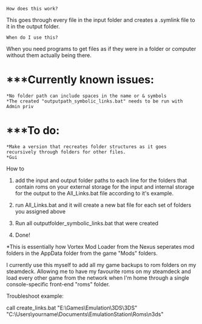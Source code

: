 



	How does this work?

This goes through every file in the input folder and creates a .symlink file to it in the output folder.


	When do I use this?

When you need programs to get files as if they were in a folder or computer without them actually being there.




# ***Currently known issues:
	*No folder path can include spaces in the name or & symbols
	*The created "outputpath_symbolic_links.bat" needs to be run with Admin priv

# ***To do:
	*Make a version that recreates folder structures as it goes recursively through folders for other files.
	*Gui

 How to

1. add the input and output folder paths to each line for the folders that contain roms on your external storage for the input and internal storage for the output to the All_Links.bat file according to it's example. 

2. run All_Links.bat and it will create a new bat file for each set of folders you assigned above

3. Run all outputfolder_symbolic_links.bat that were created

4. Done!


*This is essentially how Vortex Mod Loader from the Nexus seperates mod folders in the AppData folder from the game "Mods" folders.
 
I currently use this myself to add all my game backups to rom folders on my steamdeck. 
Allowing me to have my favourite roms on my steamdeck and load every other game from the network when I'm home through a single console-specific front-end "roms" folder.


Troubleshoot example:

call create_links.bat "E:\Games\Emulation\3DS\3DS" "C:\Users\yourname\Documents\EmulationStation\Roms\n3ds"
